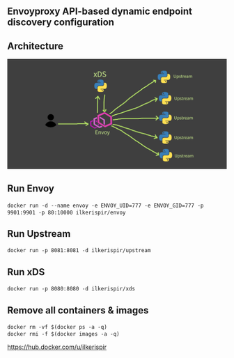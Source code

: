## Envoyproxy API-based dynamic endpoint discovery configuration

## Architecture
![Architecture](architecture.png)

## Run Envoy
```
docker run -d --name envoy -e ENVOY_UID=777 -e ENVOY_GID=777 -p 9901:9901 -p 80:10000 ilkerispir/envoy
```
## Run Upstream
```
docker run -p 8081:8081 -d ilkerispir/upstream
```

## Run xDS
```
docker run -p 8080:8080 -d ilkerispir/xds
```

## Remove all containers & images
```
docker rm -vf $(docker ps -a -q)
docker rmi -f $(docker images -a -q)
```

https://hub.docker.com/u/ilkerispir
